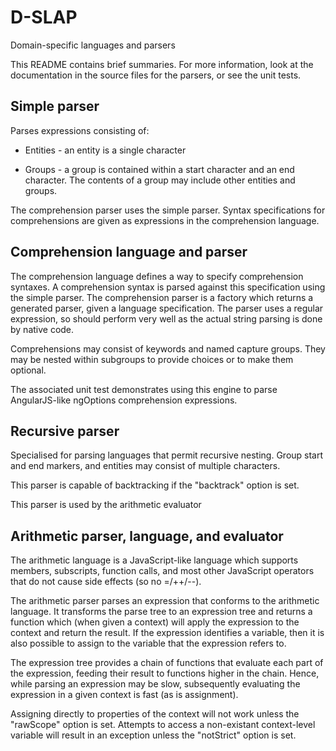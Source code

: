 D-SLAP
======

Domain-specific languages and parsers

This README contains brief summaries.  For more information, look at the
documentation in the source files for the parsers, or see the unit tests.

Simple parser
-------------

Parses expressions consisting of:

 * Entities - an entity is a single character

 * Groups - a group is contained within a start character and an end character.
   The contents of a group may include other entities and groups.

The comprehension parser uses the simple parser.  Syntax specifications for
comprehensions are given as expressions in the comprehension language.

Comprehension language and parser
---------------------------------

The comprehension language defines a way to specify comprehension syntaxes.
A comprehension syntax is parsed against this specification using the simple
parser.  The comprehension parser is a factory which returns a generated parser,
given a language specification.  The parser uses a regular expression, so should
perform very well as the actual string parsing is done by native code.

Comprehensions may consist of keywords and named capture groups.  They may be
nested within subgroups to provide choices or to make them optional.

The associated unit test demonstrates using this engine to parse AngularJS-like
ngOptions comprehension expressions.

Recursive parser
----------------

Specialised for parsing languages that permit recursive nesting.  Group start
and end markers, and entities may consist of multiple characters.

This parser is capable of backtracking if the "backtrack" option is set.

This parser is used by the arithmetic evaluator

Arithmetic parser, language, and evaluator
------------------------------------------

The arithmetic language is a JavaScript-like language which supports members,
subscripts, function calls, and most other JavaScript operators that do not
cause side effects (so no =/++/--).

The arithmetic parser parses an expression that conforms to the arithmetic
language.  It transforms the parse tree to an expression tree and returns a
function which (when given a context) will apply the expression to the context
and return the result.  If the expression identifies a variable, then it is also
possible to assign to the variable that the expression refers to.

The expression tree provides a chain of functions that evaluate each part of
the expression, feeding their result to functions higher in the chain.  Hence,
while parsing an expression may be slow, subsequently evaluating the expression
in a given context is fast (as is assignment).

Assigning directly to properties of the context will not work unless the
"rawScope" option is set.  Attempts to access a non-existant context-level
variable will result in an exception unless the "notStrict" option is set.
